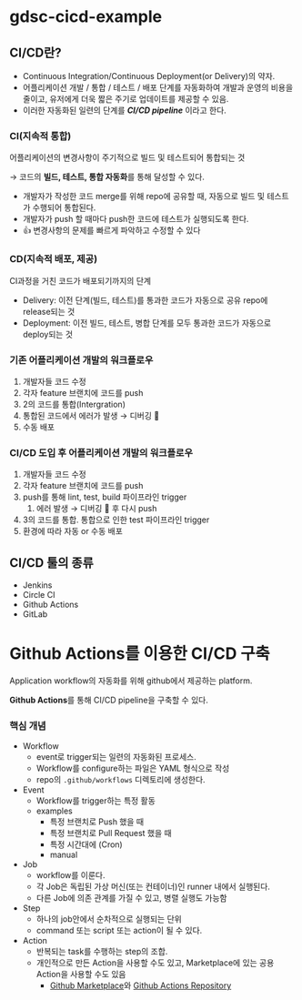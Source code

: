 # gdsc-cicd-example

## CI/CD란?

- Continuous Integration/Continuous Deployment(or Delivery)의 약자.
- 어플리케이션 개발 / 통합 / 테스트 / 배포 단계를 자동화하여 개발과 운영의 비용을 줄이고, 유저에게 더욱 짧은 주기로 업데이트를 제공할 수 있음.
- 이러한 자동화된 일련의 단계를 ***CI/CD pipeline*** 이라고 한다.

### CI(지속적 통합)

어플리케이션의 변경사항이 주기적으로 빌드 및 테스트되어 통합되는 것

→ 코드의 **빌드, 테스트, 통합 자동화**를 통해 달성할 수 있다.

- 개발자가 작성한 코드 merge를 위해 repo에 공유할 때, 자동으로 빌드 및 테스트가 수행되어 통합된다.
- 개발자가 push 할 때마다 push한 코드에 테스트가 실행되도록 한다.
- 👍 변경사항의 문제를 빠르게 파악하고 수정할 수 있다

### CD(지속적 배포, 제공)

CI과정을 거친 코드가 배포되기까지의 단계

- Delivery: 이전 단계(빌드, 테스트)를 통과한 코드가 자동으로 공유 repo에 release되는 것
- Deployment: 이전 빌드, 테스트, 병합 단계를 모두 통과한 코드가 자동으로 deploy되는 것

### 기존 어플리케이션 개발의 워크플로우

1. 개발자들 코드 수정
2. 각자 feature 브랜치에 코드를 push
3. 2의 코드를 통합(Intergration)
4. 통합된 코드에서 에러가 발생 → 디버깅 🐞
5. 수동 배포

### CI/CD 도입 후 어플리케이션 개발의 워크플로우

1. 개발자들 코드 수정
2. 각자 feature 브랜치에 코드를 push
3. push를 통해 lint, test, build 파이프라인 trigger
    1. 에러 발생 → 디버깅 🐞 후 다시 push
4. 3의 코드를 통합. 통합으로 인한 test 파이프라인 trigger
5. 환경에 따라 자동 or 수동 배포

## CI/CD 툴의 종류

- Jenkins
- Circle CI
- Github Actions
- GitLab

# Github Actions를 이용한 CI/CD 구축

Application workflow의 자동화를 위해 github에서 제공하는 platform.

**Github Actions**를 통해 CI/CD pipeline을 구축할 수 있다.

### 핵심 개념

- Workflow
    - event로 trigger되는 일련의 자동화된 프로세스.
    - Workflow를 configure하는 파일은 YAML 형식으로 작성
    - repo의 `.github/workflows` 디렉토리에 생성한다.
- Event
    - Workflow를 trigger하는 특정 활동
    - examples
        - 특정 브랜치로 Push 했을 때
        - 특정 브랜치로 Pull Request 했을 때
        - 특정 시간대에 (Cron)
        - manual
- Job
    - workflow를 이룬다.
    - 각 Job은 독립된 가상 머신(또는 컨테이너)인 runner 내에서 실행된다.
    - 다른 Job에 의존 관계를 가질 수 있고, 병렬 실행도 가능함
- Step
    - 하나의 job안에서 순차적으로 실행되는 단위
    - command 또는 script 또는 action이 될 수 있다.
- Action
    - 반복되는 task를 수행하는 step의 조합.
    - 개인적으로 만든 Action을 사용할 수도 있고, Marketplace에 있는 공용 Action을 사용할 수도 있음
        - [Github Marketplace](https://github.com/marketplace?type=actions)와 [Github Actions Repository](https://github.com/actions/)
